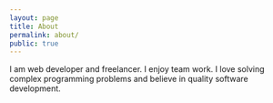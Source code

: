 ```yaml
---
layout: page
title: About
permalink: about/
public: true
---
```


I am web developer and freelancer. I enjoy team work. I love solving complex programming problems and believe in quality software development.
